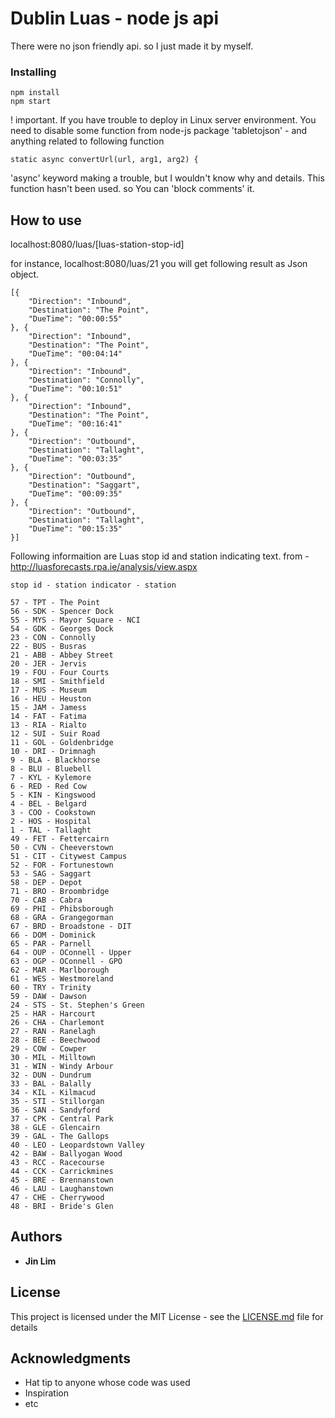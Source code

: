 # Dublin Luas - node js api

There were no json friendly api. so I just made it by myself.

### Installing

```
npm install
npm start
```

! important.
If you have trouble to deploy in Linux server environment. You need to disable some function from node-js package 'tabletojson' - and
anything related to following function 
```
static async convertUrl(url, arg1, arg2) {
```
'async' keyword making a trouble, but I wouldn't know why and details. This function hasn't been used. so You can 'block comments' it.


## How to use

localhost:8080/luas/[luas-station-stop-id]

for instance, localhost:8080/luas/21
you will get following result as Json object. 

```
[{
    "Direction": "Inbound",
    "Destination": "The Point",
    "DueTime": "00:00:55"
}, {
    "Direction": "Inbound",
    "Destination": "The Point",
    "DueTime": "00:04:14"
}, {
    "Direction": "Inbound",
    "Destination": "Connolly",
    "DueTime": "00:10:51"
}, {
    "Direction": "Inbound",
    "Destination": "The Point",
    "DueTime": "00:16:41"
}, {
    "Direction": "Outbound",
    "Destination": "Tallaght",
    "DueTime": "00:03:35"
}, {
    "Direction": "Outbound",
    "Destination": "Saggart",
    "DueTime": "00:09:35"
}, {
    "Direction": "Outbound",
    "Destination": "Tallaght",
    "DueTime": "00:15:35"
}]
```
Following informaition are Luas stop id and station indicating text. from - http://luasforecasts.rpa.ie/analysis/view.aspx

```
stop id - station indicator - station 

57 - TPT - The Point
56 - SDK - Spencer Dock
55 - MYS - Mayor Square - NCI
54 - GDK - Georges Dock
23 - CON - Connolly
22 - BUS - Busras
21 - ABB - Abbey Street
20 - JER - Jervis
19 - FOU - Four Courts
18 - SMI - Smithfield
17 - MUS - Museum
16 - HEU - Heuston
15 - JAM - Jamess
14 - FAT - Fatima
13 - RIA - Rialto
12 - SUI - Suir Road
11 - GOL - Goldenbridge
10 - DRI - Drimnagh
9 - BLA - Blackhorse
8 - BLU - Bluebell
7 - KYL - Kylemore
6 - RED - Red Cow
5 - KIN - Kingswood
4 - BEL - Belgard
3 - COO - Cookstown
2 - HOS - Hospital
1 - TAL - Tallaght
49 - FET - Fettercairn
50 - CVN - Cheeverstown
51 - CIT - Citywest Campus
52 - FOR - Fortunestown
53 - SAG - Saggart
58 - DEP - Depot
71 - BRO - Broombridge
70 - CAB - Cabra
69 - PHI - Phibsborough
68 - GRA - Grangegorman
67 - BRD - Broadstone - DIT
66 - DOM - Dominick
65 - PAR - Parnell
64 - OUP - OConnell - Upper
63 - OGP - OConnell - GPO
62 - MAR - Marlborough
61 - WES - Westmoreland
60 - TRY - Trinity
59 - DAW - Dawson
24 - STS - St. Stephen's Green
25 - HAR - Harcourt
26 - CHA - Charlemont
27 - RAN - Ranelagh
28 - BEE - Beechwood
29 - COW - Cowper
30 - MIL - Milltown
31 - WIN - Windy Arbour
32 - DUN - Dundrum
33 - BAL - Balally
34 - KIL - Kilmacud
35 - STI - Stillorgan
36 - SAN - Sandyford
37 - CPK - Central Park
38 - GLE - Glencairn
39 - GAL - The Gallops
40 - LEO - Leopardstown Valley
42 - BAW - Ballyogan Wood
43 - RCC - Racecourse
44 - CCK - Carrickmines
45 - BRE - Brennanstown
46 - LAU - Laughanstown
47 - CHE - Cherrywood
48 - BRI - Bride's Glen
```

## Authors

* **Jin Lim** 

## License

This project is licensed under the MIT License - see the [LICENSE.md](LICENSE.md) file for details

## Acknowledgments

* Hat tip to anyone whose code was used
* Inspiration
* etc


